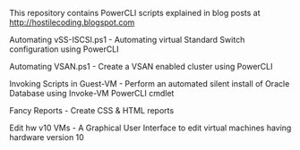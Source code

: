 This repository contains PowerCLI scripts explained in blog posts at http://hostilecoding.blogspot.com

Automating vSS-ISCSI.ps1 - Automating virtual Standard Switch configuration using PowerCLI

Automating VSAN.ps1 - Create a VSAN enabled cluster using PowerCLI

Invoking Scripts in Guest-VM - Perform an automated silent install of Oracle Database using Invoke-VM PowerCLI cmdlet

Fancy Reports - Create CSS & HTML reports 

Edit hw v10 VMs - A Graphical User Interface to edit virtual machines having hardware version 10